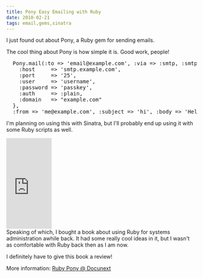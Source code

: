 ```yaml
---
title: Pony Easy Emailing with Ruby
date: 2010-02-21
tags: email,gems,sinatra
---
```

I just found out about Pony, a Ruby gem for sending emails.

The cool thing about Pony is how simple it is. Good work, people!

<pre class="sh_ruby">
  Pony.mail(:to => 'email@example.com', :via => :smtp, :smtp => {
    :host     => 'smtp.example.com',
    :port     => '25',
    :user     => 'username',
    :password => 'passkey',
    :auth     => :plain,
    :domain   => "example.com"
  },
  :from => 'me@example.com', :subject => 'hi', :body => 'Hello there.')
</pre>

I'm planning on using this with Sinatra, but I'll probably end up using it with some Ruby scripts as well.

<div class="rtfl"><iframe src="http://rcm.amazon.com/e/cm?t=inforbanki-20&o=1&p=8&l=as1&asins=1590598210&fc1=000000&IS2=1&lt1=_blank&m=amazon&lc1=0000FF&bc1=000000&bg1=FFFFFF&f=ifr" style="width:120px;height:240px;" scrolling="no" marginwidth="0" marginheight="0" frameborder="0"></iframe></div>
Speaking of which, I bought a book about using Ruby for systems administration awhile back. It had some really cool ideas in it, but I wasn't as comfortable with Ruby back then as I am now.

I definitely have to give this book a review!

More information: <a href="http://www.docunext.com/">Ruby Pony @ Docunext</a>

